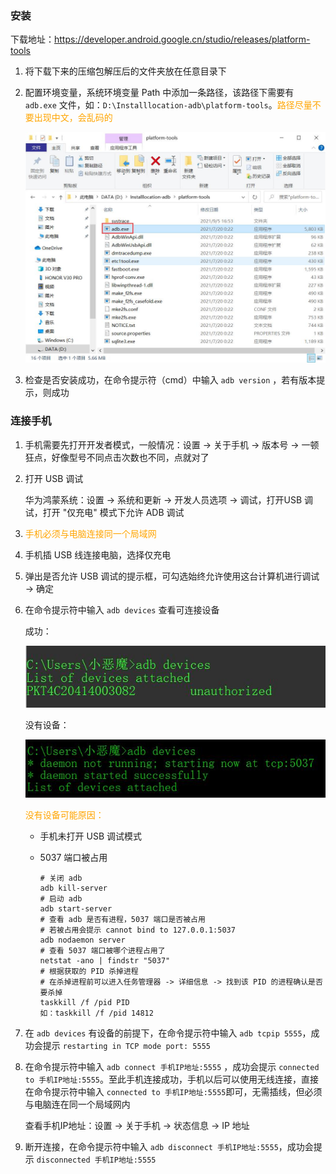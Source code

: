 ### 安装

下载地址：https://developer.android.google.cn/studio/releases/platform-tools

1. 将下载下来的压缩包解压后的文件夹放在任意目录下

2. 配置环境变量，系统环境变量 Path 中添加一条路径，该路径下需要有 `adb.exe` 文件，如：`D:\Installlocation-adb\platform-tools`。<font color=orange>路径尽量不要出现中文，会乱码的</font>

   ![](系统环境变量路径.jpg)

3. 检查是否安装成功，在命令提示符（cmd）中输入 `adb version` ，若有版本提示，则成功

### 连接手机

1. 手机需要先打开开发者模式，一般情况：设置 -> 关于手机 -> 版本号 -> 一顿狂点，好像型号不同点击次数也不同，点就对了

2. 打开 USB 调试

   华为鸿蒙系统：设置 -> 系统和更新 -> 开发人员选项 -> 调试，打开USB 调试，打开 "仅充电" 模式下允许 ADB 调试

3. <font color = orange>手机必须与电脑连接同一个局域网</font>

4. 手机插 USB 线连接电脑，选择仅充电

5. 弹出是否允许 USB 调试的提示框，可勾选始终允许使用这台计算机进行调试 -> 确定

6. 在命令提示符中输入 `adb devices` 查看可连接设备

   成功：

   ![](查看设备成功.jpg)

   没有设备：

   ![](查看设备没有设备.jpg)

   <font color = orange>没有设备可能原因：</font>

   - 手机未打开 USB 调试模式

   - 5037 端口被占用

     ```shell
     # 关闭 adb
     adb kill-server
     # 启动 adb 
     adb start-server
     # 查看 adb 是否有进程，5037 端口是否被占用
     # 若被占用会提示 cannot bind to 127.0.0.1:5037
     adb nodaemon server
     # 查看 5037 端口被哪个进程占用了
     netstat -ano | findstr "5037"
     # 根据获取的 PID 杀掉进程
     # 在杀掉进程前可以进入任务管理器 -> 详细信息 -> 找到该 PID 的进程确认是否要杀掉
     taskkill /f /pid PID
     如：taskkill /f /pid 14812
     ```

7. 在 `adb devices` 有设备的前提下，在命令提示符中输入 `adb tcpip 5555`，成功会提示 `restarting in TCP mode port: 5555 `

8. 在命令提示符中输入 `adb connect 手机IP地址:5555` ，成功会提示 `connected to 手机IP地址:5555`。至此手机连接成功，手机以后可以使用无线连接，直接在命令提示符中输入 `connected to 手机IP地址:5555`即可，无需插线，但必须与电脑连在同一个局域网内

   查看手机IP地址：设置 -> 关于手机 -> 状态信息 -> IP 地址

9. 断开连接，在命令提示符中输入 `adb disconnect 手机IP地址:5555`，成功会提示 `disconnected 手机IP地址:5555`

